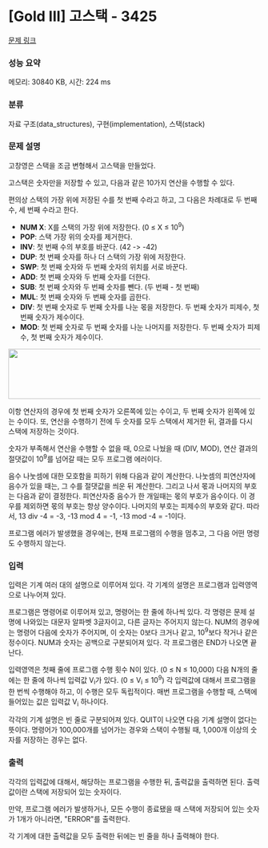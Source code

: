 # [Gold III] 고스택 - 3425 

[문제 링크](https://www.acmicpc.net/problem/3425) 

### 성능 요약

메모리: 30840 KB, 시간: 224 ms

### 분류

자료 구조(data_structures), 구현(implementation), 스택(stack)

### 문제 설명

<p>고창영은 스택을 조금 변형해서 고스택을 만들었다.</p>

<p>고스택은 숫자만을 저장할 수 있고, 다음과 같은 10가지 연산을 수행할 수 있다.</p>

<p>편의상 스택의 가장 위에 저장된 수를 첫 번째 수라고 하고, 그 다음은 차례대로 두 번째 수, 세 번째 수라고 한다.</p>

<ul>
	<li><strong>NUM X</strong>: X를 스택의 가장 위에 저장한다. (0 ≤ X ≤ 10<sup>9</sup>)</li>
	<li><strong>POP</strong>: 스택 가장 위의 숫자를 제거한다.</li>
	<li><strong>INV</strong>: 첫 번째 수의 부호를 바꾼다. (42 -> -42)</li>
	<li><strong>DUP</strong>: 첫 번째 숫자를 하나 더 스택의 가장 위에 저장한다.</li>
	<li><strong>SWP</strong>: 첫 번째 숫자와 두 번째 숫자의 위치를 서로 바꾼다.</li>
	<li><strong>ADD</strong>: 첫 번째 숫자와 두 번째 숫자를 더한다.</li>
	<li><strong>SUB</strong>: 첫 번째 숫자와 두 번째 숫자를 뺀다. (두 번째 - 첫 번째)</li>
	<li><strong>MUL</strong>: 첫 번째 숫자와 두 번째 숫자를 곱한다.</li>
	<li><strong>DIV</strong>: 첫 번째 숫자로 두 번째 숫자를 나눈 몫을 저장한다. 두 번째 숫자가 피제수, 첫 번째 숫자가 제수이다.</li>
	<li><strong>MOD</strong>: 첫 번째 숫자로 두 번째 숫자를 나눈 나머지를 저장한다. 두 번째 숫자가 피제수, 첫 번째 숫자가 제수이다.</li>
</ul>

<p><img alt="" src="" style="height:100px; width:514px"></p>

<p>이항 연산자의 경우에 첫 번째 숫자가 오른쪽에 있는 수이고, 두 번째 숫자가 왼쪽에 있는 수이다. 또, 연산을 수행하기 전에 두 숫자를 모두 스택에서 제거한 뒤, 결과를 다시 스택에 저장하는 것이다.</p>

<p>숫자가 부족해서 연산을 수행할 수 없을 때, 0으로 나눴을 때 (DIV, MOD), 연산 결과의 절댓값이 10<sup>9</sup>를 넘어갈 때는 모두 프로그램 에러이다.</p>

<p>음수 나눗셈에 대한 모호함을 피하기 위해 다음과 같이 계산한다. 나눗셈의 피연산자에 음수가 있을 때는, 그 수를 절댓값을 씌운 뒤 계산한다. 그리고 나서 몫과 나머지의 부호는 다음과 같이 결정한다. 피연산자중 음수가 한 개일때는 몫의 부호가 음수이다. 이 경우를 제외하면 몫의 부호는 항상 양수이다. 나머지의 부호는 피제수의 부호와 같다. 따라서, 13 div -4 = -3, -13 mod 4 = -1, -13 mod -4 = -1이다.</p>

<p>프로그램 에러가 발생했을 경우에는, 현재 프로그램의 수행을 멈추고, 그 다음 어떤 명령도 수행하지 않는다.</p>

### 입력 

 <p>입력은 기계 여러 대의 설명으로 이루어져 있다. 각 기계의 설명은 프로그램과 입력영역으로 나누어져 있다.</p>

<p>프로그램은 명령어로 이루어져 있고, 명령어는 한 줄에 하나씩 있다. 각 명령은 문제 설명에 나와있는 대문자 알파벳 3글자이고, 다른 글자는 주어지지 않는다. NUM의 경우에는 명령어 다음에 숫자가 주어지며, 이 숫자는 0보다 크거나 같고, 10<sup>9</sup>보다 작거나 같은 정수이다. NUM과 숫자는 공백으로 구분되어져 있다. 각 프로그램은 END가 나오면 끝난다.</p>

<p>입력영역은 첫째 줄에 프로그램 수행 횟수 N이 있다. (0 ≤ N ≤ 10,000) 다음 N개의 줄에는 한 줄에 하나씩 입력값 V<sub>i</sub>가 있다. (0 ≤ V<sub>i</sub> ≤ 10<sup>9</sup>) 각 입력값에 대해서 프로그램을 한 번씩 수행해야 하고, 이 수행은 모두 독립적이다. 매번 프로그램을 수행할 때, 스택에 들어있는 값은 입력값 V<sub>i</sub> 하나이다.</p>

<p>각각의 기계 설명은 빈 줄로 구분되어져 있다. QUIT이 나오면 다음 기계 설명이 없다는 뜻이다. 명령어가 100,000개를 넘어가는 경우와 스택이 수행될 때, 1,000개 이상의 숫자를 저장하는 경우는 없다.</p>

### 출력 

 <p>각각의 입력값에 대해서, 해당하는 프로그램을 수행한 뒤, 출력값을 출력하면 된다. 출력값이란 스택에 저장되어 있는 숫자이다.</p>

<p>만약, 프로그램 에러가 발생하거나, 모든 수행이 종료됐을 때 스택에 저장되어 있는 숫자가 1개가 아니라면, "ERROR"를 출력한다.</p>

<p>각 기계에 대한 출력값을 모두 출력한 뒤에는 빈 줄을 하나 출력해야 한다.</p>

